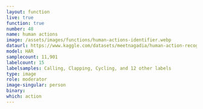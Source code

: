```yaml
---
layout: function
live: true
function: true
number: 48
name: human actions
image: /assets/images/functions/human-actions-identifier.webp
dataurl: https://www.kaggle.com/datasets/meetnagadia/human-action-recognition-har-dataset
model: HAR
samplecount: 11,901
labelcount: 15
labelsamples: Calling, Clapping, Cycling, and 12 other labels
type: image
role: moderator
image-singular: person
binary: 
which: action
---
```

